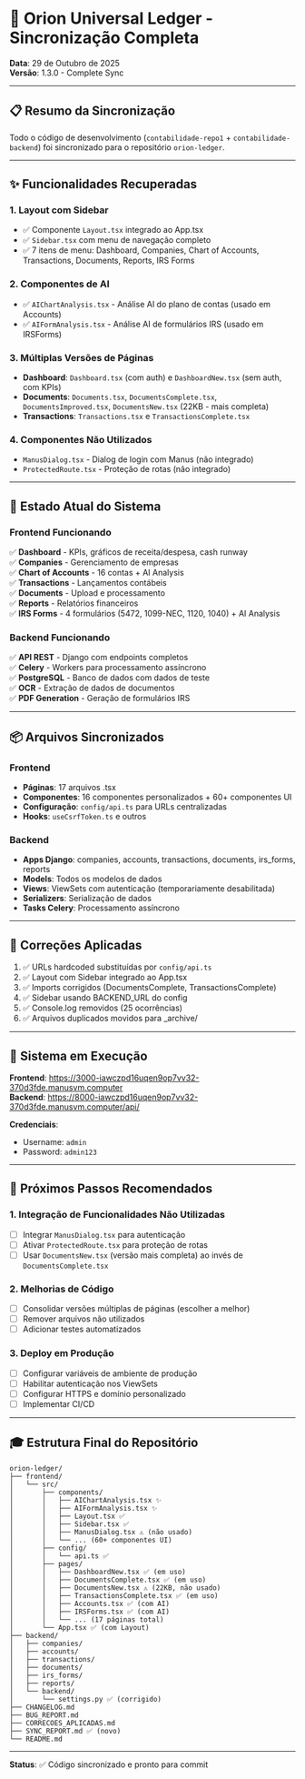 # 🔄 Orion Universal Ledger - Sincronização Completa

**Data**: 29 de Outubro de 2025  
**Versão**: 1.3.0 - Complete Sync

---

## 📋 Resumo da Sincronização

Todo o código de desenvolvimento (`contabilidade-repo1` + `contabilidade-backend`) foi sincronizado para o repositório `orion-ledger`.

---

## ✨ Funcionalidades Recuperadas

### 1. **Layout com Sidebar**
- ✅ Componente `Layout.tsx` integrado ao App.tsx
- ✅ `Sidebar.tsx` com menu de navegação completo
- ✅ 7 itens de menu: Dashboard, Companies, Chart of Accounts, Transactions, Documents, Reports, IRS Forms

### 2. **Componentes de AI**
- ✅ `AIChartAnalysis.tsx` - Análise AI do plano de contas (usado em Accounts)
- ✅ `AIFormAnalysis.tsx` - Análise AI de formulários IRS (usado em IRSForms)

### 3. **Múltiplas Versões de Páginas**
- **Dashboard**: `Dashboard.tsx` (com auth) e `DashboardNew.tsx` (sem auth, com KPIs)
- **Documents**: `Documents.tsx`, `DocumentsComplete.tsx`, `DocumentsImproved.tsx`, `DocumentsNew.tsx` (22KB - mais completa)
- **Transactions**: `Transactions.tsx` e `TransactionsComplete.tsx`

### 4. **Componentes Não Utilizados**
- `ManusDialog.tsx` - Dialog de login com Manus (não integrado)
- `ProtectedRoute.tsx` - Proteção de rotas (não integrado)

---

## 🎯 Estado Atual do Sistema

### Frontend Funcionando
✅ **Dashboard** - KPIs, gráficos de receita/despesa, cash runway  
✅ **Companies** - Gerenciamento de empresas  
✅ **Chart of Accounts** - 16 contas + AI Analysis  
✅ **Transactions** - Lançamentos contábeis  
✅ **Documents** - Upload e processamento  
✅ **Reports** - Relatórios financeiros  
✅ **IRS Forms** - 4 formulários (5472, 1099-NEC, 1120, 1040) + AI Analysis  

### Backend Funcionando
✅ **API REST** - Django com endpoints completos  
✅ **Celery** - Workers para processamento assíncrono  
✅ **PostgreSQL** - Banco de dados com dados de teste  
✅ **OCR** - Extração de dados de documentos  
✅ **PDF Generation** - Geração de formulários IRS  

---

## 📦 Arquivos Sincronizados

### Frontend
- **Páginas**: 17 arquivos .tsx
- **Componentes**: 16 componentes personalizados + 60+ componentes UI
- **Configuração**: `config/api.ts` para URLs centralizadas
- **Hooks**: `useCsrfToken.ts` e outros

### Backend
- **Apps Django**: companies, accounts, transactions, documents, irs_forms, reports
- **Models**: Todos os modelos de dados
- **Views**: ViewSets com autenticação (temporariamente desabilitada)
- **Serializers**: Serialização de dados
- **Tasks Celery**: Processamento assíncrono

---

## 🔧 Correções Aplicadas

1. ✅ URLs hardcoded substituídas por `config/api.ts`
2. ✅ Layout com Sidebar integrado ao App.tsx
3. ✅ Imports corrigidos (DocumentsComplete, TransactionsComplete)
4. ✅ Sidebar usando BACKEND_URL do config
5. ✅ Console.log removidos (25 ocorrências)
6. ✅ Arquivos duplicados movidos para _archive/

---

## 🚀 Sistema em Execução

**Frontend**: https://3000-iawczpd16uqen9op7vv32-370d3fde.manusvm.computer  
**Backend**: https://8000-iawczpd16uqen9op7vv32-370d3fde.manusvm.computer/api/

**Credenciais**:
- Username: `admin`
- Password: `admin123`

---

## 📝 Próximos Passos Recomendados

### 1. Integração de Funcionalidades Não Utilizadas
- [ ] Integrar `ManusDialog.tsx` para autenticação
- [ ] Ativar `ProtectedRoute.tsx` para proteção de rotas
- [ ] Usar `DocumentsNew.tsx` (versão mais completa) ao invés de `DocumentsComplete.tsx`

### 2. Melhorias de Código
- [ ] Consolidar versões múltiplas de páginas (escolher a melhor)
- [ ] Remover arquivos não utilizados
- [ ] Adicionar testes automatizados

### 3. Deploy em Produção
- [ ] Configurar variáveis de ambiente de produção
- [ ] Habilitar autenticação nos ViewSets
- [ ] Configurar HTTPS e domínio personalizado
- [ ] Implementar CI/CD

---

## 🎓 Estrutura Final do Repositório

```
orion-ledger/
├── frontend/
│   └── src/
│       ├── components/
│       │   ├── AIChartAnalysis.tsx ✨
│       │   ├── AIFormAnalysis.tsx ✨
│       │   ├── Layout.tsx ✅
│       │   ├── Sidebar.tsx ✅
│       │   ├── ManusDialog.tsx ⚠️ (não usado)
│       │   └── ... (60+ componentes UI)
│       ├── config/
│       │   └── api.ts ✅
│       ├── pages/
│       │   ├── DashboardNew.tsx ✅ (em uso)
│       │   ├── DocumentsComplete.tsx ✅ (em uso)
│       │   ├── DocumentsNew.tsx ⚠️ (22KB, não usado)
│       │   ├── TransactionsComplete.tsx ✅ (em uso)
│       │   ├── Accounts.tsx ✅ (com AI)
│       │   ├── IRSForms.tsx ✅ (com AI)
│       │   └── ... (17 páginas total)
│       └── App.tsx ✅ (com Layout)
├── backend/
│   ├── companies/
│   ├── accounts/
│   ├── transactions/
│   ├── documents/
│   ├── irs_forms/
│   ├── reports/
│   └── backend/
│       └── settings.py ✅ (corrigido)
├── CHANGELOG.md
├── BUG_REPORT.md
├── CORRECOES_APLICADAS.md
├── SYNC_REPORT.md ✅ (novo)
└── README.md
```

---

**Status**: ✅ Código sincronizado e pronto para commit

